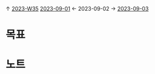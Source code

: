 
↑ [2023-W35](2023-W35.md)
[2023-09-01](2023-09-01.md) ← 2023-09-02 → [2023-09-03](2023-09-03.md)


# 목표



# 노트




